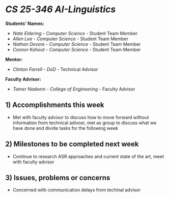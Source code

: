 # *CS 25-346 AI-Linguistics*

**Students' Names:**

- *Nate Eldering* - *Computer Science* - Student Team Member
- *Allen Lee*     - *Computer Science* - Student Team Member
- *Nathan Devore* - *Computer Science* - Student Team Member
- *Connor Kohout* - *Computer Science* - Student Team Member

**Mentor:**

- *Clinton Farrell*    - *DoD* - Technical Advisor

**Faculty Advisor:**

- *Tamer Nadeem* - *College of Engineering* - Faculty Advisor

## 1) Accomplishments this week ##
   -  Met with faculty advisor to discuss how to move forward without information from technical adivosr, met as group to discuss what we have done and divide tasks for the following week

## 2) Milestones to be completed next week ##
   - Continue to research ASR approaches and current state of the art, meet with faculty advisor  

## 3) Issues, problems or concerns ##
   - Concerned with communication delays from techinal advisor